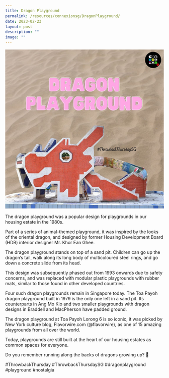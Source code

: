 ```yaml
---
title: Dragon Playground
permalink: /resources/connexionsg/DragonPlayground/
date: 2023-02-23
layout: post
description: ""
image: ""
---
```

![](/images/connexionsg/2023/332764213_958501005568429_685991343749609938_n.png)

The dragon playground was a popular design for playgrounds in our housing estate in the 1980s.

Part of a series of animal-themed playground, it was inspired by the looks of the oriental dragon, and designed by former Housing Development Board (HDB) interior designer Mr. Khor Ean Ghee.

The dragon playground stands on top of a sand pit. Children can go up the dragon’s tail, walk along its long body of multicoloured steel rings, and go down a concrete slide from its head.

This design was subsequently phased out from 1993 onwards due to safety concerns, and was replaced with modular plastic playgrounds with rubber mats, similar to those found in other developed countries.

Four such dragon playgrounds remain in Singapore today. The Toa Payoh dragon playground built in 1979 is the only one left in a sand pit. Its counterparts in Ang Mo Kio and two smaller playgrounds with dragon designs in Braddell and MacPherson have padded ground.

The dragon playground at Toa Payoh Lorong 6 is so iconic, it was picked by New York culture blog, Flavorwire.com (@flavorwire), as one of 15 amazing playgrounds from all over the world.

Today, playgrounds are still built at the heart of our housing estates as common spaces for everyone.

Do you remember running along the backs of dragons growing up? 🐉

#ThrowbackThursday #ThrowbackThursdaySG #dragonplayground #playground #nostalgia

